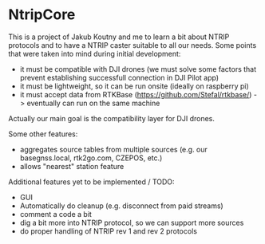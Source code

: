 # NtripCore

This is a project of Jakub Koutny and me to learn a bit about NTRIP protocols and to have a NTRIP caster suitable to all our needs. Some points that were taken into mind during initial development:
- it must be compatible with DJI drones (we must solve some factors that prevent establishing successfull connection in DJI Pilot app)
- it must be lightweight, so it can be run onsite (ideally on raspberry pi)
- it must accept data from RTKBase (https://github.com/Stefal/rtkbase/) -> eventually can run on the same machine

Actually our main goal is the compatibility layer for DJI drones.

Some other features:
- aggregates source tables from multiple sources (e.g. our basegnss.local, rtk2go.com, CZEPOS, etc.)
- allows "nearest" station feature

Additional features yet to be implemented / TODO:
- GUI
- Automatically do cleanup (e.g. disconnect from paid streams)
- comment a code a bit
- dig a bit more into NTRIP protocol, so we can support more sources
- do proper handling of NTRIP rev 1 and rev 2 protocols